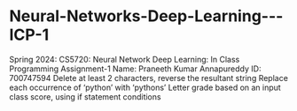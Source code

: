 # Neural-Networks-Deep-Learning---ICP-1
Spring 2024: CS5720: Neural Network Deep Learning: In Class Programming Assignment-1 
Name: Praneeth Kumar Annapureddy ID: 700747594
Delete at least 2 characters, reverse the resultant string
Replace each occurrence of ‘python’ with ‘pythons’
Letter grade based on an input class score, using if statement conditions
